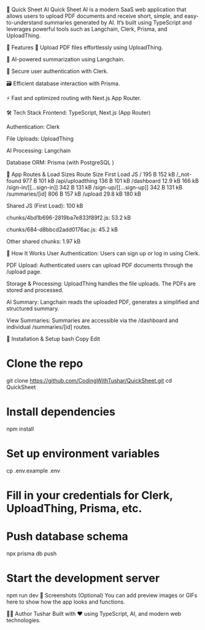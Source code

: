 🧠 Quick Sheet AI
Quick Sheet AI is a modern SaaS web application that allows users to upload PDF documents and receive short, simple, and easy-to-understand summaries generated by AI. It’s built using TypeScript and leverages powerful tools such as Langchain, Clerk, Prisma, and UploadThing.

🚀 Features
📄 Upload PDF files effortlessly using UploadThing.

🧠 AI-powered summarization using Langchain.

🔐 Secure user authentication with Clerk.

🗃️ Efficient database interaction with Prisma.

⚡ Fast and optimized routing with Next.js App Router.

🛠️ Tech Stack
Frontend: TypeScript, Next.js (App Router)

Authentication: Clerk

File Uploads: UploadThing

AI Processing: Langchain

Database ORM: Prisma (with PostgreSQL )

📁 App Routes & Load Sizes
Route	Size	First Load JS
/	195 B	152 kB
/_not-found	977 B	101 kB
/api/uploadthing	136 B	101 kB
/dashboard	12.9 kB	166 kB
/sign-in/[[...sign-in]]	342 B	131 kB
/sign-up/[[...sign-up]]	342 B	131 kB
/summaries/[id]	806 B	157 kB
/upload	29.8 kB	180 kB

Shared JS (First Load): 100 kB

chunks/4bd1b696-2819ba7e833f89f2.js: 53.2 kB

chunks/684-d8bbcd2add0176ac.js: 45.2 kB

Other shared chunks: 1.97 kB

🧩 How It Works
User Authentication: Users can sign up or log in using Clerk.

PDF Upload: Authenticated users can upload PDF documents through the /upload page.

Storage & Processing: UploadThing handles the file uploads. The PDFs are stored and processed.

AI Summary: Langchain reads the uploaded PDF, generates a simplified and structured summary.

View Summaries: Summaries are accessible via the /dashboard and individual /summaries/[id] routes.

🔧 Installation & Setup
bash
Copy
Edit
# Clone the repo
git clone https://github.com/CodingWithTushar/QuickSheet.git
cd QuickSheet

# Install dependencies
npm install

# Set up environment variables
cp .env.example .env
# Fill in your credentials for Clerk, UploadThing, Prisma, etc.

# Push database schema
npx prisma db push

# Start the development server
npm run dev
📸 Screenshots (Optional)
You can add preview images or GIFs here to show how the app looks and functions.

🧑‍💻 Author
Tushar 
Built with ❤️ using TypeScript, AI, and modern web technologies.
